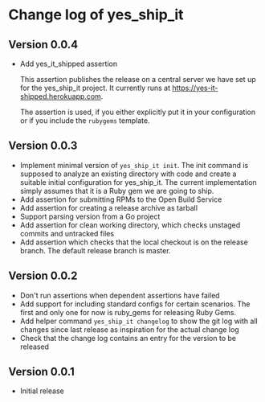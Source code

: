 # Change log of yes_ship_it

## Version 0.0.4

* Add yes_it_shipped assertion

  This assertion publishes the release on a central server we have set up for
  the yes_ship_it project. It currently runs at
  https://yes-it-shipped.herokuapp.com.

  The assertion is used, if you either explicitly put it in your configuration
  or if you include the `rubygems` template.

## Version 0.0.3

* Implement minimal version of `yes_ship_it init`. The init command is supposed
  to analyze an existing directory with code and create a suitable initial
  configuration for yes_ship_it. The current implementation simply assumes that
  it is a Ruby gem we are going to ship.
* Add assertion for submitting RPMs to the Open Build Service
* Add assertion for creating a release archive as tarball
* Support parsing version from a Go project
* Add assertion for clean working directory, which checks unstaged commits and
  untracked files
* Add assertion which checks that the local checkout is on the release branch.
  The default release branch is master.

## Version 0.0.2

* Don't run assertions when dependent assertions have failed
* Add support for including standard configs for certain scenarios. The first
  and only one for now is ruby_gems for releasing Ruby Gems.
* Add helper command `yes_ship_it changelog` to show the git log with all
  changes since last release as inspiration for the actual change log
* Check that the change log contains an entry for the version to be released

## Version 0.0.1

* Initial release
